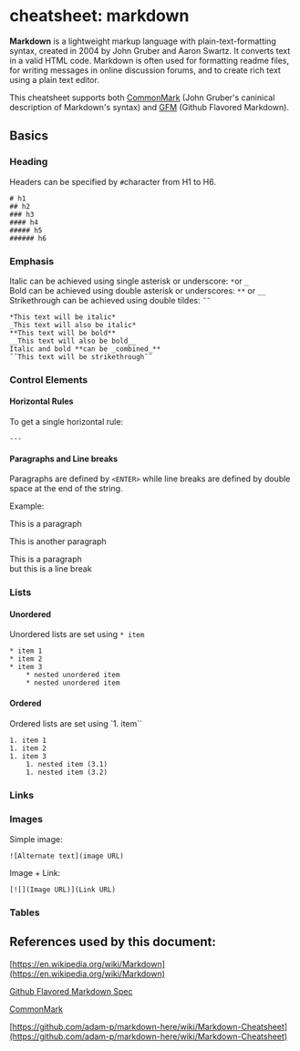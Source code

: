 # cheatsheet: markdown

**Markdown** is a lightweight markup language with plain-text-formatting syntax, created in 2004 by John Gruber and Aaron Swartz. It converts text in a valid HTML code. Markdown is often used for formatting readme files, for writing messages in online discussion forums, and to create rich text using a plain text editor.

This cheatsheet supports both [CommonMark](https://commonmark.org/) (John Gruber's caninical description of Markdown's syntax) and [GFM](https://github.github.com/gfm/) (Github Flavored Markdown).

## Basics

### Heading
Headers can be specified by `#`character from H1 to H6.

    # h1
    ## h2
    ### h3
    #### h4
    ##### h5
    ###### h6

### Emphasis
Italic can be achieved using single asterisk or underscore: `*`or `_`  
Bold can be achieved using double asterisk or underscores: `**` or `__`  
Strikethrough can be achieved using double tildes: `˜˜`

    *This text will be italic*
    _This text will also be italic*
    **This text will be bold**
    __This text will also be bold__
    Italic and bold **can be _combined_**
    ˜˜This text will be strikethrough˜˜

### Control Elements

#### Horizontal Rules
To get a single horizontal rule:

    ---

#### Paragraphs and Line breaks

Paragraphs are defined by `<ENTER>` while line breaks are defined by double space at the end of the string.

Example:

This is a paragraph

This is another paragraph

This is a paragraph  
but this is a line break

### Lists

#### Unordered
Unordered lists are set using `* item`

    * item 1
    * item 2
    * item 3
        * nested unordered item
        * nested unordered item

#### Ordered
Ordered lists are set using `1. item``

    1. item 1
    1. item 2
    1. item 3
        1. nested item (3.1)
        1. nested item (3.2)

### Links

### Images
Simple image:

    ![Alternate text](image URL)

Image + Link:

    [![](Image URL)](Link URL)

### Tables


## References used by this document:
[https://en.wikipedia.org/wiki/Markdown](https://en.wikipedia.org/wiki/Markdown)

[Github Flavored Markdown Spec](https://github.github.com/gfm/)

[CommonMark](https://commonmark.org/)

[https://github.com/adam-p/markdown-here/wiki/Markdown-Cheatsheet](https://github.com/adam-p/markdown-here/wiki/Markdown-Cheatsheet)

